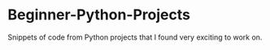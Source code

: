 # Beginner-Python-Projects
Snippets of code from Python projects that I found very exciting to work on.

